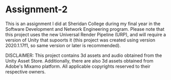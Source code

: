 # Assignment-2

This is an assignment I did at Sheridan College during my final year in the Software Development and Network Engineering program.
Please note that this project uses the new Universal Render Pipeline (URP), and will require a version of Unity that supoorts it (this project
was created using version 2020.1.17f1, so same version or later is recommended).

DISCLAIMER: This project contains 3d assets and audio obtained from the Unity Asset Store.
Additionally, there are also 3d assets obtained from Adobe's Mixamo platform.
All applicable copyrights reserved to their respective owners.
